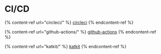 # CI/CD

{% content-ref url="circleci/" %}
[circleci](circleci/)
{% endcontent-ref %}

{% content-ref url="github-actions/" %}
[github-actions](github-actions/)
{% endcontent-ref %}

{% content-ref url="katkit/" %}
[katkit](katkit/)
{% endcontent-ref %}
